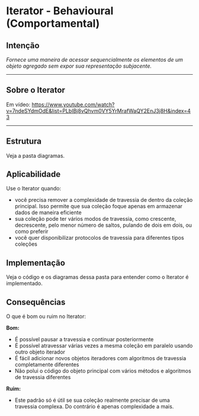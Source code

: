 # Iterator - Behavioural (Comportamental)

## Intenção

*Fornece uma maneira de acessar sequencialmente os elementos de um objeto agregado sem expor sua representação subjacente.*

---

## Sobre o Iterator

Em vídeo: https://www.youtube.com/watch?v=7ndeSYdmOdE&list=PLbIBj8vQhvm0VY5YrMrafWaQY2EnJ3j8H&index=43

---

## Estrutura

Veja a pasta diagramas.

## Aplicabilidade

Use o Iterator quando:

- você precisa remover a complexidade de travessia de dentro da coleção principal. Isso permite que sua coleção foque apenas em armazenar dados de maneira eficiente
- sua coleção pode ter vários modos de travessia, como crescente, decrescente,  pelo menor número de saltos, pulando de dois em dois, ou como preferir
- você quer disponibilizar protocolos de travessia para diferentes tipos coleções 


## Implementação

Veja o código e os diagramas dessa pasta para entender como o Iterator é implementado.

## Consequências

O que é bom ou ruim no Iterator:

**Bom:**
- É possível pausar a travessia e continuar posteriormente
- É possível atravessar várias vezes a mesma coleção em paralelo usando outro objeto iterador
- É fácil adicionar novos objetos iteradores com algoritmos de travessia completamente diferentes
- Não polui o código do objeto principal com vários métodos e algoritmos de travessia diferentes


**Ruim:**
- Este padrão só é útil se sua coleção realmente precisar de uma travessia complexa. Do contrário é apenas complexidade a mais.
